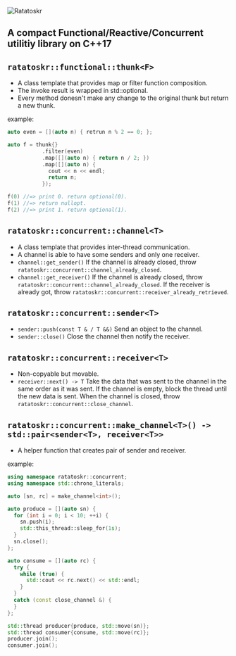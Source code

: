 ![Ratatoskr](https://raw.githubusercontent.com/GobanTKG/Ratatoskr-cpp/medias/medias/Ratatoskr_logo.png)
## A compact Functional/Reactive/Concurrent utilitiy library on C++17

## `ratatoskr::functional::thunk<F>`
* A class template that provides map or filter function composition.
* The invoke result is wrapped in std::optional.
* Every method donesn't make any change to the original thunk but return a new thunk.

example:

```cpp
auto even = [](auto n) { retrun n % 2 == 0; };

auto f = thunk{}
           .filter(even)
           .map([](auto n) { return n / 2; })
           .map([](auto n) {
             cout << n << endl;
             return n;
           });

f(0) //=> print 0. return optional(0).
f(1) //=> return nullopt.
f(2) //=> print 1. return optional(1).
```

## `ratatoskr::concurrent::channel<T>`
* A class template that provides inter-thread communication.
* A channel is able to have some senders and only one receiver.
* `channel::get_sender()` 
    If the channel is already closed, throw `ratatoskr::concurrent::channel_already_closed`.
* `channel::get_receiver()`
    If the channel is already closed, throw `ratatoskr::concurrent::channel_already_closed`.
    If the receiver is already got, throw `ratatoskr::concurrent::receiver_already_retrieved`.

## `ratatoskr::concurrent::sender<T>`
* `sender::push(const T & / T &&)`
    Send an object to the channel.
* `sender::close()`
    Close the channel then notify the receiver.

## `ratatoskr::concurrent::receiver<T>`
* Non-copyable but movable.
* `receiver::next() -> T`
    Take the data that was sent to the channel in the same order as it was sent. If the channel is empty, block the thread until the new data is sent. When the channel is closed, throw `ratatoskr::concurrent::close_channel`.

## `ratatoskr::concurrent::make_channel<T>() -> std::pair<sender<T>, receiver<T>>`
* A helper function that creates pair of sender and receiver.

example:

```cpp
using namespace ratatoskr::concurrent;
using namespace std::chrono_literals;

auto [sn, rc] = make_channel<int>();

auto produce = [](auto sn) {
  for (int i = 0; i < 10; ++i) {
    sn.push(i);
    std::this_thread::sleep_for(1s);
  }
  sn.close();
};

auto consume = [](auto rc) {
  try {
    while (true) {
      std::cout << rc.next() << std::endl;
    }
  }
  catch (const close_channel &) {
  }
};

std::thread producer{produce, std::move(sn)};
std::thread consumer{consume, std::move(rc)};
producer.join();
consumer.join();
```
